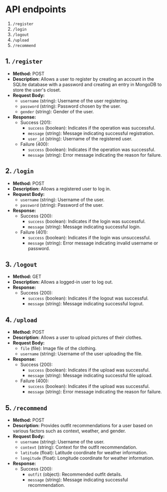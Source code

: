 # API endpoints

1. `/register`
2. `/login`
3. `/logout`
4. `/upload`
5. `/recommend`

## 1. `/register`
- **Method:** POST
- **Description:** Allows a user to register by creating an account in the SQLite database with a password and creating an entry in MongoDB to store the user's closet.
- **Request Body:**
    - `username` (string): Username of the user registering.
    - `password` (string): Password chosen by the user.
    - `gender` (string): Gender of the user.
- **Response:**
    - Success (201):
        - `success` (boolean): Indicates if the operation was successful.
        - `message` (string): Message indicating successful registration.
        - `user_id` (string): Username of the registered user.
    - Failure (400):
        - `success` (boolean): Indicates if the operation was successful.
        - `message` (string): Error message indicating the reason for failure.

## 2. `/login`
- **Method:** POST
- **Description:** Allows a registered user to log in.
- **Request Body:**
    - `username` (string): Username of the user.
    - `password` (string): Password of the user.
- **Response:**
    - Success (200):
        - `success` (boolean): Indicates if the login was successful.
        - `message` (string): Message indicating successful login.
    - Failure (401):
        - `success` (boolean): Indicates if the login was unsuccessful.
        - `message` (string): Error message indicating invalid username or password.

## 3. `/logout`
- **Method:** GET
- **Description:** Allows a logged-in user to log out.
- **Response:**
    - Success (200):
        - `success` (boolean): Indicates if the logout was successful.
        - `message` (string): Message indicating successful logout.

## 4. `/upload`
- **Method:** POST
- **Description:** Allows a user to upload pictures of their clothes.
- **Request Body:**
    - `file` (file): Image file of the clothing.
    - `username` (string): Username of the user uploading the file.
- **Response:**
    - Success (200):
        - `success` (boolean): Indicates if the upload was successful.
        - `message` (string): Message indicating successful file upload.
    - Failure (400):
        - `success` (boolean): Indicates if the upload was successful.
        - `message` (string): Error message indicating the reason for failure.

## 5. `/recommend`
- **Method:** POST
- **Description:** Provides outfit recommendations for a user based on various factors such as context, weather, and gender.
- **Request Body:**
    - `username` (string): Username of the user.
    - `context` (string): Context for the outfit recommendation.
    - `latitude` (float): Latitude coordinate for weather information.
    - `longitude` (float): Longitude coordinate for weather information.
- **Response:**
    - Success (200):
        - `outfit` (object): Recommended outfit details.
        - `message` (string): Message indicating successful recommendation.